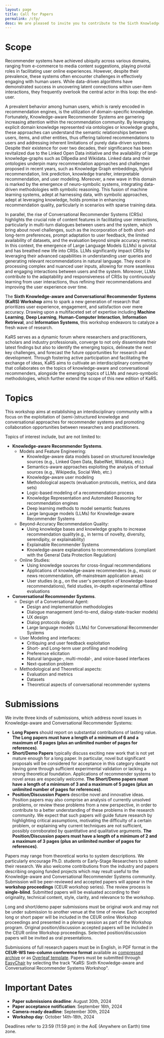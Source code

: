 ```yaml
---
layout: page
title: Call for Papers
permalink: /cfp/
desc: We are pleased to invite you to contribute to the Sixth Knowledge-aware and Conversational Recommender Systems Workshop held in conjunction with the ACM International Conference on Recommender Systems (RecSys 2024), Bari, Italy, from October the 14th to October the 18th, 2024.
---
```


# Scope

Recommender systems have achieved ubiquity across various domains, ranging from e-commerce to media content suggestions, playing pivotal roles in facilitating user online experiences. However, despite their prevalence, these systems often encounter challenges in effectively engaging with human users. While data-driven algorithms have demonstrated success in uncovering latent connections within user-item interactions, they frequently overlook the central actor in this loop: the end-user.

A prevalent behavior among human users, which is rarely encoded in recommendation engines, is the utilization of domain-specific knowledge. Fortunately, Knowledge-aware Recommender Systems are garnering increasing attention within the recommendation community. By leveraging explicit domain knowledge represented via ontologies or knowledge graphs, these approaches can understand the semantic relationships between users, items, and other entities, thus offering tailored recommendations to users and addressing inherent limitations of purely data-driven systems. Despite their existence for over two decades, their significance has been revitalized due to the Linked Open Data initiative and the availability of large knowledge-graphs such as DBpedia and Wikidata.
Linked data and their ontologies underpin many recommendation approaches and challenges proposed in recent years, such as Knowledge Graph embeddings, hybrid recommendation, link prediction, knowledge transfer, interpretable recommendation, and user modeling.
Moreover, a new wave in this domain is marked by the emergence of neuro-symbolic systems, integrating data-driven methodologies with symbolic reasoning. This fusion of machine learning systems, adept at harnessing data, with symbolic approaches, adept at leveraging knowledge, holds promise in enhancing recommendation quality, particularly in scenarios with sparse training data.


In parallel, the rise of Conversational Recommender Systems (CRSs) highlights the crucial role of content features in facilitating user interactions, particularly in multi-turn dialogues between users and the system, which bring about novel challenges, such as the incorporation of both short- and long-term preferences, prompt adaptation to user feedback, the limited availability of datasets, and the evaluation beyond simple accuracy metrics.
In this context, the emergence of Large Language Models (LLMs) is pivotal and has breathed new life into CRSs. LLMs significantly impact CRSs by leveraging their advanced capabilities in understanding user queries and generating relevant recommendations in natural language. They excel in processing complex and nuanced user inputs, allowing for more seamless and engaging interactions between users and the system. Moreover, LLMs contribute to the adaptability and responsiveness of CRSs by continuously learning from user interactions, thus refining their recommendations and improving the user experience over time.


The **Sixth Knowledge-aware and Conversational Recommender Systems (KaRS) Workshop** aims to spark a new generation of research that prioritizes user experience, engagement, and satisfaction over mere accuracy.
Drawing upon a multifaceted set of expertise including **Machine Learning**, **Deep Learning**, **Human-Computer Interaction**, **Information Retrieval**, and **Information Systems**, this workshop endeavors to catalyze a fresh wave of research.

KaRS serves as a dynamic forum where researchers and practitioners, scholars and industry professionals, converge to not only disseminate their latest findings but also to identify the emerging topics, delineate the next key challenges, and forecast the future opportunities for research and development. 
Through fostering active participation and facilitating the exchange of ideas, KaRS aims to cultivate an interdisciplinary community that collaborates on the topics of knowledge-aware and conversational recommenders, alongside the emerging topics of LLMs and neuro-symbolic methodologies, which further extend the scope of this new edition of KaRS.


# Topics

This workshop aims at establishing an interdisciplinary community with a focus on the exploitation of (semi-)structured knowledge and conversational approaches for recommender systems and promoting collaboration opportunities between researchers and practitioners.

Topics of interest include, but are not limited to:

- **Knowledge-aware Recommender Systems**.
  - Models and Feature Engineering:
    - Knowledge-aware data models based on structured knowledge sources (e.g., Linked Open Data, BabelNet, Wikidata, etc.)
    - Semantics-aware approaches exploiting the analysis of textual sources (e.g., Wikipedia, Social Web, etc.)
    - Knowledge-aware user modeling
    - Methodological aspects (evaluation protocols, metrics, and data sets)
    - Logic-based modeling of a recommendation process
    - Knowledge Representation and Automated Reasoning for recommendation engines
    - Deep learning methods to model semantic features
    - Large language models (LLMs) for Knowledge-aware Recommender Systems
  - Beyond-Accuracy Recommendation Quality:
    - Using knowledge bases and knowledge graphs to increase recommendation quality(e.g., in terms of novelty, diversity, serendipity, or explainability)
    - Explainable Recommender Systems
    - Knowledge-aware explanations to recommendations (compliant with the General Data Protection Regulation)
  - Online Studies:
    - Using knowledge sources for cross-lingual recommendations
    - Applications of knowledge-aware recommenders (e.g., music or news recommendation, off-mainstream application areas)
    - User studies (e.g., on the user's perception of knowledge-based recommendations), field studies, in-depth experimental offline evaluations
- **Conversational Recommender Systems**.
  - Design of a Conversational Agent:
    - Design and implementation methodologies
    - Dialogue management (end-to-end, dialog-state-tracker models)
    - UX design
    - Dialog protocols design
    - Large language models (LLMs) for Conversational Recommender Systems
  - User Modeling and interfaces:
    - Critiquing and user feedback exploitation
    - Short- and Long-term user profiling and modeling
    - Preference elicitation
    - Natural language-, multi-modal-, and voice-based interfaces
    - Next-question problem
  - Methodological and Theoretical aspects:
    - Evaluation and metrics
    - Datasets
    - Theoretical aspects of conversational recommender systems


# Submissions

We invite three kinds of submissions, which address novel issues in Knowledge-aware and Conversational Recommender Systems:
* **Long Papers** should report on substantial contributions of lasting value. **The Long papers must have a length of a minimum of 6 and a maximum of 8 pages (plus an unlimited number of pages for references)**.
* **Short/Demo Papers** typically discuss exciting new work that is not yet mature enough for a long paper. In particular, novel but significant proposals will be considered for acceptance in this category despite not having gone through sufficient experimental validation or lacking a strong theoretical foundation. Applications of recommender systems to novel areas are especially welcome. **The Short/Demo papers must have a length of a minimum of 3 and a maximum of 5 pages (plus an unlimited number of pages for references)**.
* **Position/Discussion Papers** describe novel and innovative ideas. Position papers may also comprise an analysis of currently unsolved problems, or review these problems from a new perspective, in order to contribute to a better understanding of these problems in the research community. We expect that such papers will guide future research by highlighting critical assumptions, motivating the difficulty of a certain problem, or explaining why current techniques are not sufficient, possibly corroborated by quantitative and qualitative arguments. **The Position/Discussion papers must have a length of a minimum of 2 and a maximum of 3 pages (plus an unlimited number of pages for references)**. 

Papers may range from theoretical works to system descriptions.
We particularly encourage Ph.D. students or Early-Stage Researchers to submit their research. We also welcome contributions from the industry and papers describing ongoing funded projects which may result useful to the Knowledge-aware and Conversational Recommender Systems community.
Submission will be peer-reviewed and accepted papers will appear in the **workshop proceedings** (CEUR workshop series). The review process is **single-blind**. Submitted papers will be evaluated according to their originality, technical content, style, clarity, and relevance to the workshop.

Long and short/demo paper submissions must be original work and may not be under submission to another venue at the time of review. Each accepted long or short paper will be included in the CEUR online Workshop proceedings and presented in a plenary session as part of the Workshop program.
Original position/discussion accepted papers will be included in the CEUR online Workshop proceedings. Selected position/discussion papers will be invited as oral presentations.

Submissions of full research papers must be in English, in PDF format in the **CEUR-WS two-column conference format** available as [<u>compressed archive</u>](http://ceur-ws.org/Vol-XXX/CEURART.zip) 
or as [<u>Overleaf template</u>](https://www.overleaf.com/latex/templates/template-for-submissions-to-ceur-workshop-proceedings-ceur-ws-dot-org/hpvjjzhjxzjk).
Papers must be submitted through [<u>EasyChair</u>](https://easychair.org/conferences/?conf=recsys2024workshops) by selecting the track "KaRS: Sixth Knowledge-aware and Conversational Recommender Systems Workshop".

# Important Dates

* **Paper submissions deadline**: August 30th, 2024
* **Paper acceptance notification**: September 16th, 2024
* **Camera-ready deadline**: September 30th, 2024
* **Workshop day**: October 14th-18th, 2024

Deadlines refer to 23:59 (11:59 pm) in the AoE (Anywhere on Earth) time zone.
